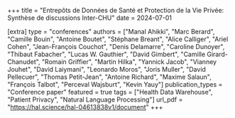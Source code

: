 +++
title = "Entrepôts de Données de Santé et Protection de la Vie Privée: Synthèse de discussions Inter-CHU"
date = 2024-07-01

[extra]
type = "conferences"
authors = ["Manal Ahikki", "Marc Berard", "Camille Bouin", "Antoine Boutet", "Stéphane Breant", "Alice Calliger", "Ariel Cohen", "Jean-François Couchot", "Denis Delamarre", "Caroline Dunoyer", "Thibaut Fabacher", "Lucas W. Gauthier", "David Gimbert", "Camille Girard-Chanudet", "Romain Griffier", "Martin Hilka", "Yannick Jacob", "Vianney Jouhet", "David Laiymani", "Leonardo Moros", "Joris Muller", "David Pellecuer", "Thomas Petit-Jean", "Antoine Richard", "Maxime Salaun", "François Talbot", "Perceval Wajsburt", "Kevin Yauy"]
publication_types = "Conference paper"
featured = true
tags = ["Health Data Warehouse", "Patient Privacy", "Natural Language Processing"]
url_pdf = "https://hal.science/hal-04613838v1/document"
+++

